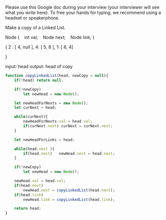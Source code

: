 Please use this Google doc during your interview (your interviewer will see what you write here).
To free your hands for typing, we recommend using a headset or speakerphone.

Make a copy of a Linked List.

Node {
   int val;
   Node next;
   Node link;
}

{
2 : [ 4, null ],
4: [ 5, 8 ],
1: [ 8, 4]

}

input: head
output: head of copy

```js
function copyLinkedList(head, newCopy = null){
	if(!head) return null;

	if(!newCopy)
		let newHead = new Node();

	let newHeadForNexts = new Node();
	let curNext = head;

	while(curNext){
		newHeadForNexts.val = head.val;
		if(curNext.next) curNext = curNext.next;
	}

	let newHeadForLinks = head;

	while(head.next ){
		if(head.next)	newHead.next = head.next;
	}

	if(!newCopy)
		let newHead = new Node();

	newHead.val = head.val;
	if(head.next)
		newHead.next = copyLinkedList(head.next);
	if(head.link)
		newHead.link = copyLinkedList(head.link);

	return head;
}
```
